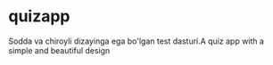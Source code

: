 # quizapp
Sodda va chiroyli dizayinga ega bo'lgan test dasturi.A quiz app with a simple and beautiful design
